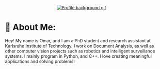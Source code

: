 <div align="center">
  <a href="https://linkedin.com/in/omar-moured/">
    <img src="https://raw.githubusercontent.com/moured/moured/master/github_profile_background.gif" alt="Profile background gif">
  </a>
  <!-- If you want the template for my gif, email me! -->
</div>

# 💫 About Me:
Hey! My name is Omar, and I am a PhD student and research assistant at Karlsruhe Institute of Technology. I work on Document Analysis, as well as other computer vision projects such as robotics and intelligent surveillance systems. I mainly program in Python, and C++. I love creating meaningful applications and solving problems!


<!--
**moured/moured** is a ✨ _special_ ✨ repository because its `README.md` (this file) appears on your GitHub profile.

Here are some ideas to get you started:

- 🔭 I’m currently working on ...
- 🌱 I’m currently learning ...
- 👯 I’m looking to collaborate on ...
- 🤔 I’m looking for help with ...
- 💬 Ask me about ...
- 📫 How to reach me: ...
- 😄 Pronouns: ...
- ⚡ Fun fact: ...
-->
